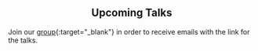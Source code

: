<h2 style="text-align:center"> Upcoming Talks </h2>

Join our [group](https://groups.google.com/forum/#!forum/ml_logic_seminar/join 
){:target="_blank"} in order to receive emails with the link for the talks.

<div class="talks">    
  
</div>
